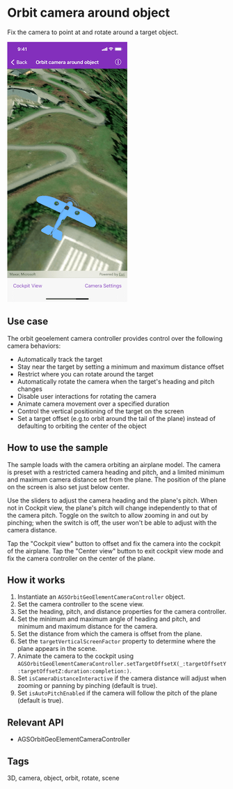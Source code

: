 # Orbit camera around object

Fix the camera to point at and rotate around a target object.

![Image of orbit camera around object](orbit-camera-around-object.png)

## Use case

The orbit geoelement camera controller provides control over the following camera behaviors:

* Automatically track the target
* Stay near the target by setting a minimum and maximum distance offset
* Restrict where you can rotate around the target
* Automatically rotate the camera when the target's heading and pitch changes
* Disable user interactions for rotating the camera
* Animate camera movement over a specified duration
* Control the vertical positioning of the target on the screen
* Set a target offset (e.g.to orbit around the tail of the plane) instead of defaulting to orbiting the center of the object

## How to use the sample

The sample loads with the camera orbiting an airplane model. The camera is preset with a restricted camera heading and pitch, and a limited minimum and maximum camera distance set from the plane. The position of the plane on the screen is also set just below center.

Use the sliders to adjust the camera heading and the plane's pitch. When not in Cockpit view, the plane's pitch will change independently to that of the camera pitch. Toggle on the switch to allow zooming in and out by pinching; when the switch is off, the user won't be able to adjust with the camera distance.

Tap the "Cockpit view" button to offset and fix the camera into the cockpit of the airplane. Tap the "Center view" button to exit cockpit view mode and fix the camera controller on the center of the plane.

## How it works

1. Instantiate an `AGSOrbitGeoElementCameraController` object.
2. Set the camera controller to the scene view.
3. Set the heading, pitch, and distance properties for the camera controller.
4. Set the minimum and maximum angle of heading and pitch, and minimum and maximum distance for the camera.
5. Set the distance from which the camera is offset from the plane.
6. Set the `targetVerticalScreenFactor` property to determine where the plane appears in the scene.
7. Animate the camera to the cockpit using `AGSOrbitGeoElementCameraController.setTargetOffsetX(_:targetOffsetY:targetOffsetZ:duration:completion:)`.
8. Set `isCameraDistanceInteractive` if the camera distance will adjust when zooming or panning by pinching (default is true).
9. Set `isAutoPitchEnabled` if the camera will follow the pitch of the plane (default is true).

## Relevant API

* AGSOrbitGeoElementCameraController

## Tags

3D, camera, object, orbit, rotate, scene
